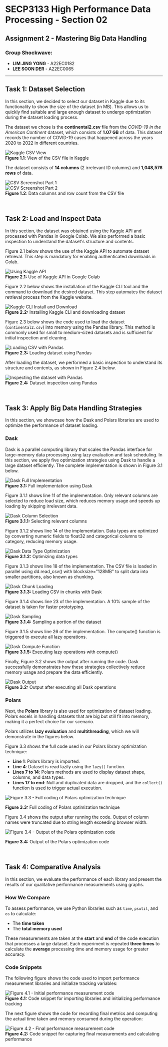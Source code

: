 # SECP3133 High Performance Data Processing - Section 02

## Assignment 2 - Mastering Big Data Handling

### Group Shockwave:
- **LIM JING YONG** - A22EC0182  
- **LEE SOON DER** - A22EC0065

---

## Task 1: Dataset Selection

In this section, we decided to select our dataset in Kaggle due to its functionality to show the size of the dataset (in MB). This allows us to quickly find suitable and large enough dataset to undergo optimization during the dataset loading process.

The dataset we chose is the **continental2.csv** file from the _COVID-19 in the American Continent_ dataset, which consists of **1.07 GB** of data. This dataset records the number of COVID-19 cases that happened across the years 2020 to 2022 in different countries.

![Kaggle CSV View](figures/Kaggle_Dataset.png)  
**Figure 1.1**: View of the CSV file in Kaggle

The dataset consists of **14 columns** (2 irrelevant ID columns) and **1,048,576 rows** of data.

![CSV Screenshot Part 1](figures/csv_screenshot1.png)  
![CSV Screenshot Part 2](figures/csv_screenshot2.png)  
**Figure 1.2**: Data columns and row count from the CSV file

<br>

## Task 2: Load and Inspect Data

In this section, the dataset was obtained using the Kaggle API and processed with Pandas in Google Colab. We also performed a basic inspection to understand the dataset's structure and contents.

Figure 2.1 below shows the use of the Kaggle API to automate dataset retrieval. This step is mandatory for enabling authenticated downloads in Colab.

![Using Kaggle API](figures/Task2.1.png)  
**Figure 2.1:** Use of Kaggle API in Google Colab

Figure 2.2 below shows the installation of the Kaggle CLI tool and the command to download the desired dataset. This step automates the dataset retrieval process from the Kaggle website.

![Kaggle CLI Install and Download](figures/Task2.2.png)  
**Figure 2.2:** Installing Kaggle CLI and downloading dataset

Figure 2.3 below shows the code used to load the dataset (`continental2.csv`) into memory using the Pandas library. This method is commonly used for small to medium-sized datasets and is sufficient for initial inspection and cleaning.

![Loading CSV with Pandas](figures/Task2.3.png)  
**Figure 2.3:** Loading dataset using Pandas

After loading the dataset, we performed a basic inspection to understand its structure and contents, as shown in Figure 2.4 below.

![Inspecting the dataset with Pandas](figures/Task2.4.png)  
**Figure 2.4:** Dataset inspection using Pandas

<br>

## Task 3: Apply Big Data Handling Strategies

In this section, we showcase how the Dask and Polars libraries are used to optimize the performance of dataset loading.

### Dask

Dask is a parallel computing library that scales the Pandas interface for large-memory data processing using lazy evaluation and task scheduling. In this section, we apply five optimization strategies using Dask to handle a large dataset efficiently. The complete implementation is shown in Figure 3.1 below.

![Dask Full Implementation](figures/Task3.1.png)  
**Figure 3.1:** Full implementation using Dask

Figure 3.1.1 shows line 11 of the implementation. Only relevant columns are selected to reduce load size, which reduces memory usage and speeds up loading by skipping irrelevant data.

![Dask Column Selection](figures/Task3.1.1.png)  
**Figure 3.1.1:** Selecting relevant columns

Figure 3.1.2 shows line 14 of the implementation. Data types are optimized by converting numeric fields to float32 and categorical columns to category, reducing memory usage.

![Dask Data Type Optimization](figures/Task3.1.2.png)  
**Figure 3.1.2:** Optimizing data types

Figure 3.1.3 shows line 18 of the implementation. The CSV file is loaded in parallel using dd.read_csv() with blocksize="128MB" to split data into smaller partitions, also known as chunking.

![Dask Chunk Loading](figures/Task3.1.3.png)  
**Figure 3.1.3:** Loading CSV in chunks with Dask

Figure 3.1.4 shows line 23 of the implementation. A 10% sample of the dataset is taken for faster prototyping.

![Dask Sampling](figures/Task3.1.4.png)  
**Figure 3.1.4:** Sampling a portion of the dataset

Figure 3.1.5 shows line 26 of the implementation. The compute() function is triggered to execute all lazy operations.

![Dask Compute Function](figures/Task3.1.5.png)  
**Figure 3.1.5:** Executing lazy operations with compute()

Finally, Figure 3.2 shows the output after running the code. Dask successfully demonstrates how these strategies collectively reduce memory usage and prepare the data efficiently.

![Dask Output](figures/Task3.2.png)  
**Figure 3.2:** Output after executing all Dask operations

### Polars

Next, the **Polars** library is also used for optimization of dataset loading. Polars excels in handling datasets that are big but still fit into memory, making it a perfect choice for our scenario.

Polars utilizes **lazy evaluation** and **multithreading**, which we will demonstrate in the figures below.

Figure 3.3 shows the full code used in our Polars library optimization technique:  
- **Line 1**: Polars library is imported.  
- **Line 4**: Dataset is read lazily using the `lazy()` function.  
- **Lines 7 to 14**: Polars methods are used to display dataset shape, columns, and data types.  
- **Lines 17 to end**: Null and duplicated data are dropped, and the `collect()` function is used to trigger actual execution.

![Figure 3.3 - Full coding of Polars optimization technique](figures/polars_coding.png)

**Figure 3.3:** Full coding of Polars optimization technique

Figure 3.4 shows the output after running the code. Output of column names were truncated due to string length exceeding browser width.

![Figure 3.4 - Output of the Polars optimization code](figures/polars_result.png)

**Figure 3.4:** Output of the Polars optimization code

<br>

## Task 4: Comparative Analysis

In this section, we evaluate the performance of each library and present the results of our qualitative performance measurements using graphs.

### How We Compare

To assess performance, we use Python libraries such as `time`, `psutil`, and `os` to calculate:
- The **time taken**
- The **total memory used**

These measurements are taken at the **start** and **end** of the code execution that processes a large dataset. Each experiment is repeated **three times** to calculate the **average** processing time and memory usage for greater accuracy.

### Code Snippets

The following figure shows the code used to import performance measurement libraries and initialize tracking variables:

![Figure 4.1 - Initial performance measurement code](figures/analysis_initial.png)  
**Figure 4.1:** Code snippet for importing libraries and initializing performance tracking

The next figure shows the code for recording final metrics and computing the actual time taken and memory consumed during the operation:

![Figure 4.2 - Final performance measurement code](figures/analysis_final.png)  
**Figure 4.2:** Code snippet for capturing final measurements and calculating performance


